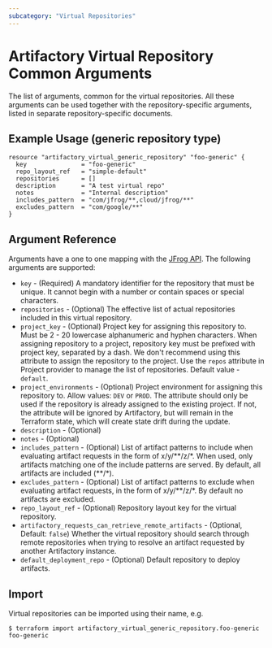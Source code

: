 ```yaml
---
subcategory: "Virtual Repositories"
---
```

# Artifactory Virtual Repository Common Arguments

The list of arguments, common for the virtual repositories. All these arguments can be used together with the
repository-specific arguments, listed in separate repository-specific documents.  

## Example Usage (generic repository type)

```hcl
resource "artifactory_virtual_generic_repository" "foo-generic" {
  key               = "foo-generic"
  repo_layout_ref   = "simple-default"
  repositories      = []
  description       = "A test virtual repo"
  notes             = "Internal description"
  includes_pattern  = "com/jfrog/**,cloud/jfrog/**"
  excludes_pattern  = "com/google/**"
}
```

## Argument Reference

Arguments have a one to one mapping with the [JFrog API](https://www.jfrog.com/confluence/display/RTF/Repository+Configuration+JSON).
The following arguments are supported:

* `key` - (Required) A mandatory identifier for the repository that must be unique. It cannot begin with a number or
  contain spaces or special characters.
* `repositories` - (Optional) The effective list of actual repositories included in this virtual repository.
* `project_key` - (Optional) Project key for assigning this repository to. Must be 2 - 20 lowercase alphanumeric and hyphen characters. 
  When assigning repository to a project, repository key must be prefixed with project key, separated by a dash.
  We don't recommend using this attribute to assign the repository to the project. Use the `repos` attribute in Project provider 
  to manage the list of repositories. Default value - `default`.
* `project_environments` - (Optional) Project environment for assigning this repository to. Allow values: `DEV` or `PROD`.
  The attribute should only be used if the repository is already assigned to the existing project. 
  If not, the attribute will be ignored by Artifactory, but will remain in the Terraform state, which will create state 
  drift during the update.
* `description` - (Optional)
* `notes` - (Optional)
* `includes_pattern` - (Optional) List of artifact patterns to include when evaluating artifact requests in the form of x/y/\*\*/z/\*. When used, only artifacts matching one of the include patterns are served. By default, all artifacts are included (**/\*).
* `excludes_pattern` - (Optional) List of artifact patterns to exclude when evaluating artifact requests, in the form of x/y/*\*/z/\*. By default no artifacts are excluded.
* `repo_layout_ref` - (Optional) Repository layout key for the virtual repository.
* `artifactory_requests_can_retrieve_remote_artifacts` - (Optional, Default: `false`) Whether the virtual repository should search through remote repositories when trying to resolve an artifact requested by another Artifactory instance.
* `default_deployment_repo` - (Optional) Default repository to deploy artifacts.

## Import

Virtual repositories can be imported using their name, e.g.

```
$ terraform import artifactory_virtual_generic_repository.foo-generic foo-generic
```
